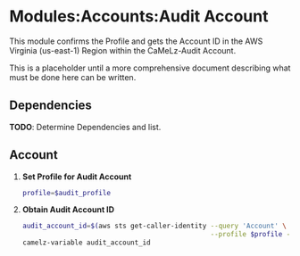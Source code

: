 # Modules:Accounts:Audit Account

This module confirms the Profile and gets the Account ID in the AWS Virginia (us-east-1) Region within the
CaMeLz-Audit Account.

This is a placeholder until a more comprehensive document describing what must be done here can be written.

## Dependencies

**TODO**: Determine Dependencies and list.

## Account

1. **Set Profile for Audit Account**

    ```bash
    profile=$audit_profile
    ```

1.  **Obtain Audit Account ID**

    ```bash
    audit_account_id=$(aws sts get-caller-identity --query 'Account' \
                                                   --profile $profile --region us-east-1 --output text)
    camelz-variable audit_account_id
    ```
